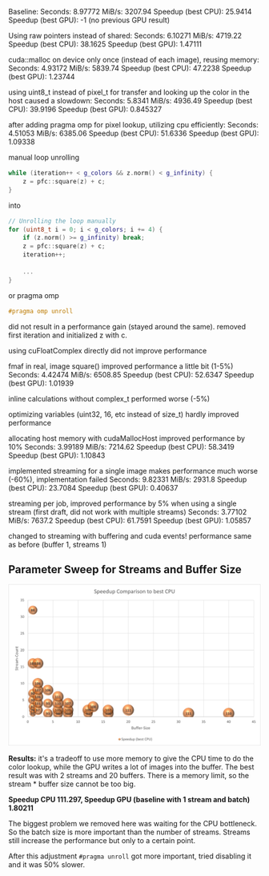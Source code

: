 Baseline:
Seconds: 8.97772
MiB/s: 3207.94
Speedup (best CPU): 25.9414
Speedup (best GPU): -1 (no previous GPU result)

Using raw pointers instead of shared:
Seconds: 6.10271
MiB/s: 4719.22
Speedup (best CPU): 38.1625
Speedup (best GPU): 1.47111

cuda::malloc on device only once (instead of each image), reusing memory:
Seconds: 4.93172
MiB/s: 5839.74
Speedup (best CPU): 47.2238
Speedup (best GPU): 1.23744

using uint8_t instead of pixel_t for transfer
and looking up the color in the host caused a slowdown:
Seconds: 5.8341
MiB/s: 4936.49
Speedup (best CPU): 39.9196
Speedup (best GPU): 0.845327

after adding pragma omp for pixel lookup, utilizing cpu efficiently:
Seconds: 4.51053
MiB/s: 6385.06
Speedup (best CPU): 51.6336
Speedup (best GPU): 1.09338

manual loop unrolling 
```c++
while (iteration++ < g_colors && z.norm() < g_infinity) {
    z = pfc::square(z) + c;
}
```
into 
```c++
// Unrolling the loop manually
for (uint8_t i = 0; i < g_colors; i += 4) {
    if (z.norm() >= g_infinity) break;
    z = pfc::square(z) + c;
    iteration++;

    ...
}
```
or pragma omp
```c++
#pragma omp unroll
```
did not result in a performance gain (stayed around the same). removed first iteration and initialized z with c.

using cuFloatComplex directly did not improve performance

fmaf in real, image square() improved performance a little bit (1-5%)
Seconds: 4.42474
MiB/s: 6508.85
Speedup (best CPU): 52.6347
Speedup (best GPU): 1.01939

inline calculations without complex_t performed worse (-5%)

optimizing variables (uint32, 16, etc instead of size_t) hardly improved performance

allocating host memory with cudaMallocHost improved performance by 10%
Seconds: 3.99189
MiB/s: 7214.62
Speedup (best CPU): 58.3419
Speedup (best GPU): 1.10843

implemented streaming for a single image makes performance much worse (-60%), implementation failed 
Seconds: 9.82331
MiB/s: 2931.8
Speedup (best CPU): 23.7084
Speedup (best GPU): 0.40637

streaming per job, improved performance by 5% when using a single stream (first draft, did not work with multiple streams)
Seconds: 3.77102
MiB/s: 7637.2
Speedup (best CPU): 61.7591
Speedup (best GPU): 1.05857

changed to streaming with buffering and cuda events! performance same as before (buffer 1, streams 1)

## Parameter Sweep for Streams and Buffer Size

![Streams](streams.png)


**Results:** it's a tradeoff to use more memory to give the CPU time to do the color lookup, while the GPU writes a lot of images into the buffer. The best result was with 2 streams and 20 buffers. There is a memory limit, so the stream * buffer size cannot be too big.    

**Speedup CPU 111.297, Speedup GPU (baseline with 1 stream  and batch) 1.80211**


The biggest problem we removed here was waiting for the CPU bottleneck. So the batch size is more important than the number of streams. Streams still increase the performance but only to a certain point. 

After this adjustment `#pragma unroll` got more important, tried disabling it and it was 50% slower.

